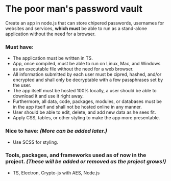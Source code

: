 # The poor man's password vault

Create an app in node.js that can store chipered passwords, usernames for websites and services, **which must** be able to run as a stand-alone application without the need for a browser.


### Must have: 

* The application must be written in TS.
* App, once compiled, must be able to run on Linux, Mac, and Windows as an executable file without the need for a web browser.
* All information submitted by each user must be cipred, hashed, and/or encrypted and shall only be decryptable with a few passphrases set by the user.
* The app itself must be hosted 100% locally, a user should be able to download it and use it right away.
* Furthermore, all data, code, packages, modules, or databases must be in the app itself and shall not be hosted online in any manner. 
* User should be able to edit, delete, and add new data as he sees fit.
* Apply CSS, tables, or other styling to make the app more presentable.


### Nice to have: *(More can be added later.)*

* Use SCSS for styling. 


### Tools, packages, and frameworks used as of now in the project. *(These will be added or removed as the project grows!)*

* TS, Electron, Crypto-js with AES, Node.js